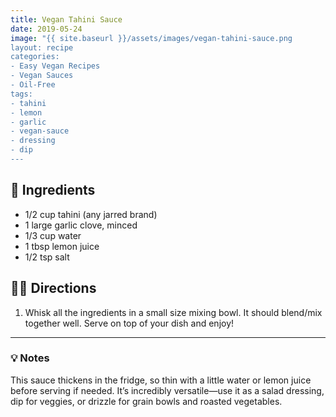 ```yaml
---
title: Vegan Tahini Sauce
date: 2019-05-24
image: "{{ site.baseurl }}/assets/images/vegan-tahini-sauce.png
layout: recipe
categories:
- Easy Vegan Recipes
- Vegan Sauces
- Oil-Free
tags:
- tahini
- lemon
- garlic
- vegan-sauce
- dressing
- dip
---
```


## 🧾 Ingredients

- 1/2 cup tahini (any jarred brand)
- 1 large garlic clove, minced
- 1/3 cup water
- 1 tbsp lemon juice
- 1/2 tsp salt

## 👩‍🍳 Directions

1. Whisk all the ingredients in a small size mixing bowl. It should blend/mix together well. Serve on top of your dish and enjoy!


---

### 💡 Notes

This sauce thickens in the fridge, so thin with a little water or lemon juice before serving if needed. It’s incredibly versatile—use it as a salad dressing, dip for veggies, or drizzle for grain bowls and roasted vegetables.
